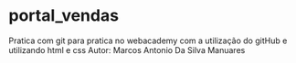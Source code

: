 # portal_vendas
Pratica com git
para pratica no webacademy
com a utilização do gitHub
e utilizando html e css
Autor:
    Marcos Antonio Da Silva Manuares